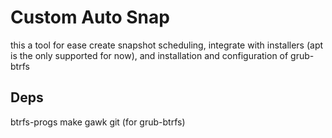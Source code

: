 # Custom Auto Snap

this a tool for ease create snapshot scheduling, integrate with installers (apt is the only supported for now), and installation and configuration of grub-btrfs

## Deps
btrfs-progs
make gawk git (for grub-btrfs)